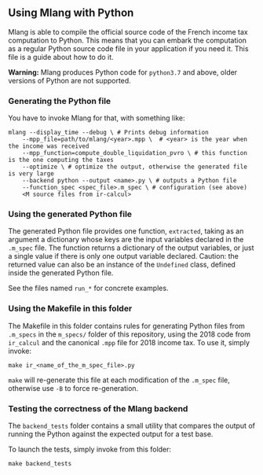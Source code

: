 ## Using Mlang with Python

Mlang is able to compile the official source code of the French income tax 
computation to Python. This means that you can embark the computation as a 
regular Python source code file in your application if you need it. This file 
is a guide about how to do it.

**Warning:** Mlang produces Python code for `python3.7` and above, older 
versions of Python are not supported.

### Generating the Python file

You have to invoke Mlang for that, with something like:

```
mlang --display_time --debug \ # Prints debug information
    --mpp_file=path/to/mlang/<year>.mpp \  # <year> is the year when the income was received
    --mpp_function=compute_double_liquidation_pvro \ # this function is the one computing the taxes
    --optimize \ # optimize the output, otherwise the generated file is very large
	--backend python --output <name>.py \ # outputs a Python file
	--function_spec <spec_file>.m_spec \ # configuration (see above)
	<M source files from ir-calcul>
```

### Using the generated Python file 

The generated Python file provides one function, `extracted`, taking as an 
argument a dictionary whose keys are the input variables declared in the `.m_spec`
file. The function returns a dictionary of the output variables, or just a single 
value if there is only one output variable declared. Caution: the returned value 
can also be an instance of the `Undefined` class, defined inside the generated 
Python file.

See the files named `run_*` for concrete examples.

### Using the Makefile in this folder

The Makefile in this folder contains rules for generating Python files from 
`.m_specs` in the `m_specs/` folder of this repository, using the 2018 code from 
`ir_calcul` and the canonical `.mpp` file for 2018 income tax. To use it, 
simply invoke:

    make ir_<name_of_the_m_spec_file>.py

`make` will re-generate this file at each modification of the `.m_spec` file, 
otherwise use `-B` to force re-generation.
 
### Testing the correctness of the Mlang backend

The `backend_tests` folder contains a small utility that compares the output
of running the Python against the expected output for a test base.

To launch the tests, simply invoke from this folder:

    make backend_tests
